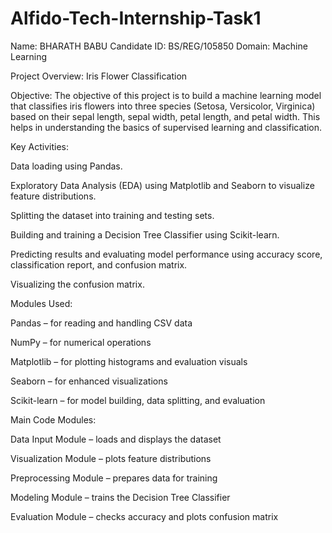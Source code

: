 # Alfido-Tech-Internship-Task1

Name: BHARATH BABU
Candidate ID: BS/REG/105850
Domain: Machine Learning 

Project Overview: Iris Flower Classification

Objective:
The objective of this project is to build a machine learning model that classifies iris flowers into three species (Setosa, Versicolor, Virginica) based on their sepal length, sepal width, petal length, and petal width. This helps in understanding the basics of supervised learning and classification.

Key Activities:

Data loading using Pandas.

Exploratory Data Analysis (EDA) using Matplotlib and Seaborn to visualize feature distributions.

Splitting the dataset into training and testing sets.

Building and training a Decision Tree Classifier using Scikit-learn.

Predicting results and evaluating model performance using accuracy score, classification report, and confusion matrix.

Visualizing the confusion matrix.

Modules Used:

Pandas – for reading and handling CSV data

NumPy – for numerical operations

Matplotlib – for plotting histograms and evaluation visuals

Seaborn – for enhanced visualizations

Scikit-learn – for model building, data splitting, and evaluation

Main Code Modules:

Data Input Module – loads and displays the dataset

Visualization Module – plots feature distributions

Preprocessing Module – prepares data for training

Modeling Module – trains the Decision Tree Classifier

Evaluation Module – checks accuracy and plots confusion matrix

